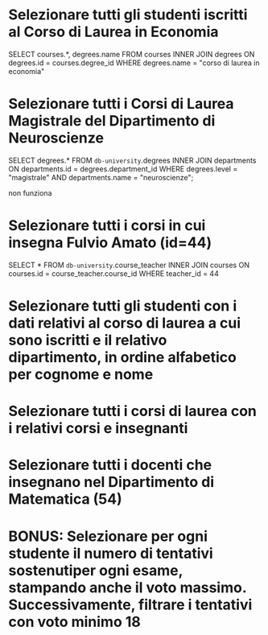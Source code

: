 # Selezionare tutti gli studenti iscritti al Corso di Laurea in Economia

SELECT courses.*, degrees.name
FROM courses
INNER JOIN degrees ON degrees.id = courses.degree_id
WHERE degrees.name = "corso di laurea in economia"

 # Selezionare tutti i Corsi di Laurea Magistrale del Dipartimento di Neuroscienze

 SELECT degrees.* FROM `db-university`.degrees
INNER JOIN departments
 ON departments.id = degrees.department_id
WHERE degrees.level = "magistrale"
AND departments.name = "neuroscienze";

non funziona

# Selezionare tutti i corsi in cui insegna Fulvio Amato (id=44)
SELECT * FROM `db-university`.course_teacher
INNER JOIN courses
ON courses.id = course_teacher.course_id
WHERE teacher_id = 44

 # Selezionare tutti gli studenti con i dati relativi al corso di laurea a cui sono iscritti e il relativo dipartimento, in ordine alfabetico per cognome e nome

 # Selezionare tutti i corsi di laurea con i relativi corsi e insegnanti

 # Selezionare tutti i docenti che insegnano nel Dipartimento di Matematica (54)

 # BONUS: Selezionare per ogni studente il numero di tentativi sostenutiper ogni esame, stampando anche il voto massimo. Successivamente, filtrare i tentativi con voto minimo 18